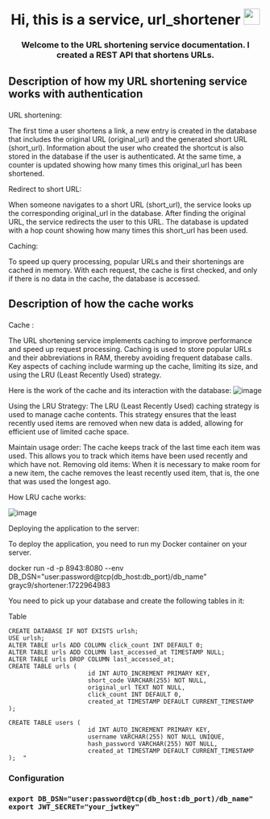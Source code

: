 <h1 align="center">Hi, this is a service, url_shortener <a a </a> 
<img src="https://github.com/blackcater/blackcater/raw/main/images/Hi.gif" height="32"/></h1>
<h3 align="center"> Welcome to the URL shortening service documentation. I created a REST API that shortens URLs.</h3>

<h3 align="left" style="font-size: 1.5em;"> Description of how my URL shortening service works with authentication </h3>
<p align="left">URL shortening:

The first time a user shortens a link, a new entry is created in the database that includes the original URL (original_url) and the generated short URL (short_url).
Information about the user who created the shortcut is also stored in the database if the user is authenticated.
At the same time, a counter is updated showing how many times this original_url has been shortened.

Redirect to short URL:

When someone navigates to a short URL (short_url), the service looks up the corresponding original_url in the database.
After finding the original URL, the service redirects the user to this URL.
The database is updated with a hop count showing how many times this short_url has been used.

Caching:

To speed up query processing, popular URLs and their shortenings are cached in memory.
With each request, the cache is first checked, and only if there is no data in the cache, the database is accessed.</p>

<h3 align="left" style="font-size: 1.5em;"> Description of how the cache works </h3>
<p align="left">Cache :
  
The URL shortening service implements caching to improve performance and speed up request processing. Caching is used to store popular URLs and their abbreviations in RAM, thereby avoiding frequent database calls. Key aspects of caching include warming up the cache, limiting its size, and using the LRU (Least Recently Used) strategy.


Here is the work of the cache and its interaction with the database: 
![image](https://github.com/user-attachments/assets/d1ef5ab0-b962-4cdf-b64c-000fcc29cd81)

Using the LRU Strategy:
The LRU (Least Recently Used) caching strategy is used to manage cache contents. This strategy ensures that the least recently used items are removed when new data is added, allowing for efficient use of limited cache space.

Maintain usage order: The cache keeps track of the last time each item was used. This allows you to track which items have been used recently and which have not.
Removing old items: When it is necessary to make room for a new item, the cache removes the least recently used item, that is, the one that was used the longest ago.

How LRU cache works:

![image](https://github.com/user-attachments/assets/edc65c19-46e2-42f2-93b5-09e702269073)


Deploying the application to the server:

To deploy the application, you need to run my Docker container on your server.

docker run -d -p 8943:8080 --env DB_DSN="user:password@tcp(db_host:db_port)/db_name" grayc9/shortener:1722964983

You need to pick up your database and create the following tables in it:

Table

```shell
CREATE DATABASE IF NOT EXISTS urlsh;
USE urlsh;
ALTER TABLE urls ADD COLUMN click_count INT DEFAULT 0;
ALTER TABLE urls ADD COLUMN last_accessed_at TIMESTAMP NULL;
ALTER TABLE urls DROP COLUMN last_accessed_at;
CREATE TABLE urls (
                      id INT AUTO_INCREMENT PRIMARY KEY,
                      short_code VARCHAR(255) NOT NULL,
                      original_url TEXT NOT NULL,
                      click_count INT DEFAULT 0,
                      created_at TIMESTAMP DEFAULT CURRENT_TIMESTAMP
);

CREATE TABLE users (
                      id INT AUTO_INCREMENT PRIMARY KEY,
                      username VARCHAR(255) NOT NULL UNIQUE,
                      hash_password VARCHAR(255) NOT NULL,
                      created_at TIMESTAMP DEFAULT CURRENT_TIMESTAMP
);  "
```

</p>

<h3>Configuration<h3>

```shell
export DB_DSN="user:password@tcp(db_host:db_port)/db_name"
export JWT_SECRET="your_jwtkey"
```
